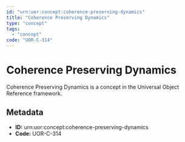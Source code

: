 ```yaml
---
id: "urn:uor:concept:coherence-preserving-dynamics"
title: "Coherence Preserving Dynamics"
type: "concept"
tags:
  - "concept"
code: "UOR-C-314"
---
```


# Coherence Preserving Dynamics

Coherence Preserving Dynamics is a concept in the Universal Object Reference framework.

## Metadata

- **ID:** urn:uor:concept:coherence-preserving-dynamics
- **Code:** UOR-C-314
